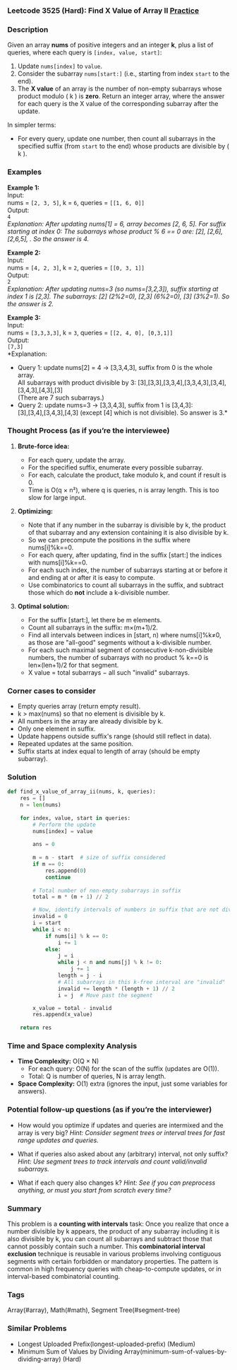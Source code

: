 ### Leetcode 3525 (Hard): Find X Value of Array II [Practice](https://leetcode.com/problems/find-x-value-of-array-ii)

### Description  
Given an array **nums** of positive integers and an integer **k**, plus a list of queries, where each query is `[index, value, start]`:  
1. Update `nums[index]` to `value`.
2. Consider the subarray `nums[start:]` (i.e., starting from index `start` to the end).
3. The **X value** of an array is the number of non-empty subarrays whose product modulo \( k \) is **zero**.
Return an integer array, where the answer for each query is the X value of the corresponding subarray after the update.

In simpler terms:
- For every query, update one number, then count all subarrays in the specified suffix (from `start` to the end) whose products are divisible by \( k \).

### Examples  

**Example 1:**  
Input:  
nums = `[2, 3, 5]`, k = `6`, queries = `[[1, 6, 0]]`  
Output:  
`4`  
*Explanation: After updating nums[1] = 6, array becomes [2, 6, 5]. For suffix starting at index 0: The subarrays whose product % 6 == 0 are: [2], [2,6], [2,6,5], . So the answer is 4.*

**Example 2:**  
Input:  
nums = `[4, 2, 3]`, k = `2`, queries = `[[0, 3, 1]]`  
Output:  
`2`  
*Explanation: After updating nums=3 (so nums=[3,2,3]), suffix starting at index 1 is [2,3]. The subarrays: [2] (2%2=0), [2,3] (6%2=0), [3] (3%2=1). So the answer is 2.*

**Example 3:**  
Input:  
nums = `[3,3,3,3]`, k = `3`, queries = `[[2, 4, 0], [0,3,1]]`  
Output:  
`[7,3]`  
*Explanation:  
- Query 1: update nums[2] = 4 → [3,3,4,3], suffix from 0 is the whole array.  
  All subarrays with product divisible by 3: [3],[3,3],[3,3,4],[3,3,4,3],[3,4],[3,4,3],[4,3],[3]  
  (There are 7 such subarrays.)  
- Query 2: update nums=3 → [3,3,4,3], suffix from 1 is [3,4,3]:  
  [3],[3,4],[3,4,3],[4,3] (except [4] which is not divisible). So answer is 3.*

### Thought Process (as if you’re the interviewee)  
1. **Brute-force idea:**  
   - For each query, update the array.
   - For the specified suffix, enumerate every possible subarray.
   - For each, calculate the product, take modulo k, and count if result is 0.
   - Time is O(q × n²), where q is queries, n is array length. This is too slow for large input.

2. **Optimizing:**  
   - Note that if any number in the subarray is divisible by k, the product of that subarray and any extension containing it is also divisible by k.
   - So we can precompute the positions in the suffix where nums[i]%k==0.
   - For each query, after updating, find in the suffix [start:] the indices with nums[i]%k==0.
   - For each such index, the number of subarrays starting at or before it and ending at or after it is easy to compute.
   - Use combinatorics to count all subarrays in the suffix, and subtract those which do **not** include a k-divisible number.

3. **Optimal solution:**  
   - For the suffix [start:], let there be m elements.
   - Count all subarrays in the suffix: m×(m+1)/2.
   - Find all intervals between indices in [start, n) where nums[i]%k≠0, as those are "all-good" segments without a k-divisible number.
   - For each such maximal segment of consecutive k-non-divisible numbers, the number of subarrays with no product % k==0 is len×(len+1)/2 for that segment.
   - X value = total subarrays − all such "invalid" subarrays.

### Corner cases to consider  
- Empty queries array (return empty result).
- k > max(nums) so that no element is divisible by k.
- All numbers in the array are already divisible by k.
- Only one element in suffix.
- Update happens outside suffix's range (should still reflect in data).
- Repeated updates at the same position.
- Suffix starts at index equal to length of array (should be empty subarray).

### Solution

```python
def find_x_value_of_array_ii(nums, k, queries):
    res = []
    n = len(nums)
    
    for index, value, start in queries:
        # Perform the update
        nums[index] = value
        
        ans = 0
        
        m = n - start  # size of suffix considered
        if m == 0:
            res.append(0)
            continue
        
        # Total number of non-empty subarrays in suffix
        total = m * (m + 1) // 2

        # Now, identify intervals of numbers in suffix that are not divisible by k
        invalid = 0
        i = start
        while i < n:
            if nums[i] % k == 0:
                i += 1
            else:
                j = i
                while j < n and nums[j] % k != 0:
                    j += 1
                length = j - i
                # All subarrays in this k-free interval are "invalid"
                invalid += length * (length + 1) // 2
                i = j  # Move past the segment

        x_value = total - invalid
        res.append(x_value)
        
    return res
```

### Time and Space complexity Analysis  

- **Time Complexity:** O(Q × N)  
  - For each query: O(N) for the scan of the suffix (updates are O(1)).
  - Total: Q is number of queries, N is array length.
- **Space Complexity:** O(1) extra (ignores the input, just some variables for answers).

### Potential follow-up questions (as if you’re the interviewer)  

- How would you optimize if updates and queries are intermixed and the array is very big?
  *Hint: Consider segment trees or interval trees for fast range updates and queries.*

- What if queries also asked about any (arbitrary) interval, not only suffix?
  *Hint: Use segment trees to track intervals and count valid/invalid subarrays.*

- What if each query also changes k?
  *Hint: See if you can preprocess anything, or must you start from scratch every time?*

### Summary
This problem is a **counting with intervals** task: Once you realize that once a number divisible by k appears, the product of any subarray including it is also divisible by k, you can count all subarrays and subtract those that cannot possibly contain such a number. This **combinatorial interval exclusion** technique is reusable in various problems involving contiguous segments with certain forbidden or mandatory properties. The pattern is common in high frequency queries with cheap-to-compute updates, or in interval-based combinatorial counting.

### Tags
Array(#array), Math(#math), Segment Tree(#segment-tree)

### Similar Problems
- Longest Uploaded Prefix(longest-uploaded-prefix) (Medium)
- Minimum Sum of Values by Dividing Array(minimum-sum-of-values-by-dividing-array) (Hard)